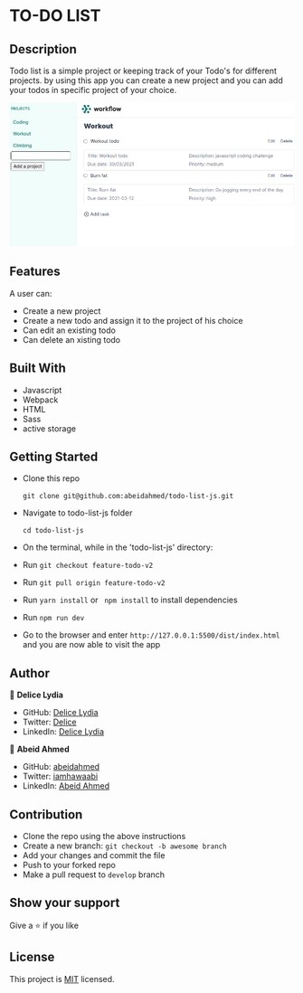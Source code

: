 # TO-DO LIST

## Description

Todo list is a simple project or keeping track of your Todo's for different projects. by using this app you can create a new project 
and you can add your todos in specific project of your choice.

![screenshot](./scshot.png)

## Features

A user can:
 - Create a new project
 - Create a new todo and assign it to the project of his choice
 - Can edit an existing todo
 - Can delete an xisting todo

## Built With

- Javascript
- Webpack
- HTML
- Sass
- active storage

## Getting Started

* Clone this repo
    ```
    git clone git@github.com:abeidahmed/todo-list-js.git
    ```
* Navigate to todo-list-js folder
    ```
    cd todo-list-js
    ```
* On the terminal, while in the 'todo-list-js' directory:

* Run ``` git checkout feature-todo-v2 ```

* Run ``` git pull origin feature-todo-v2 ```

* Run ``` yarn install ``` or ``` npm install``` to install dependencies

* Run ``` npm run dev ```
   
* Go to the browser and enter 
    ```http://127.0.0.1:5500/dist/index.html``` and you are now able to visit the app

## Author

👤 **Delice Lydia**
  - GitHub: [Delice Lydia](https://github.com/DeliceLydia)
  - Twitter: [Delice](https://twitter.com/IngabireLydia3)
  - LinkedIn: [Delice Lydia](https://www.linkedin.com/in/delice-lydia/)

👤 **Abeid Ahmed**

- GitHub: [abeidahmed](https://github.com/abeidahmed)
- Twitter: [iamhawaabi](https://twitter.com/iamhawaabi)
- LinkedIn: [Abeid Ahmed](https://www.linkedin.com/in/abeidahmed)

## Contribution

- Clone the repo using the above instructions
- Create a new branch: `git checkout -b awesome branch`
- Add your changes and commit the file
- Push to your forked repo
- Make a pull request to `develop` branch

## Show your support

Give a ⭐️ if you like 

## License

This project is [MIT](https://github.com/abeidahmed/todo-list-js/blob/master/LICENSE) licensed.
